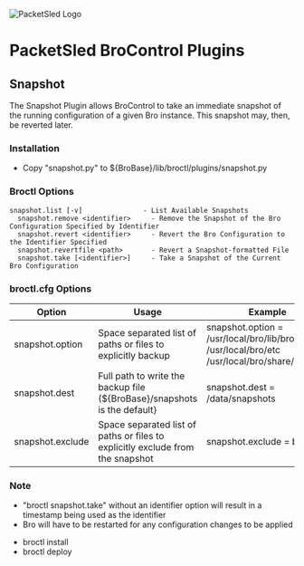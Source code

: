 ![PacketSled Logo](https://packetsled.com/wp-content/themes/freshbiz/img/packetsled-logo.png)
# PacketSled BroControl Plugins

## Snapshot
The Snapshot Plugin allows BroControl to take an immediate snapshot of the running configuration of a given Bro instance. This snapshot may, then, be reverted later.

### Installation
* Copy "snapshot.py" to ${BroBase}/lib/broctl/plugins/snapshot.py

### Broctl Options
~~~
snapshot.list [-v]               - List Available Snapshots
  snapshot.remove <identifier>     - Remove the Snapshot of the Bro Configuration Specified by Identifier
  snapshot.revert <identifier>     - Revert the Bro Configuration to the Identifier Specified
  snapshot.revertfile <path>       - Revert a Snapshot-formatted File
  snapshot.take [<identifier>]     - Take a Snapshot of the Current Bro Configuration
~~~

### broctl.cfg Options
Option  | Usage   | Example
------- | ------- | -------
snapshot.option | Space separated list of paths or files to explicitly backup | snapshot.option = /usr/local/bro/lib/bro/plugins /usr/local/bro/etc /usr/local/bro/share/bro
snapshot.dest | Full path to write the backup file (${BroBase}/snapshots is the default} | snapshot.dest = /data/snapshots
snapshot.exclude | Space separated list of paths or files to explicitly exclude from the snapshot | snapshot.exclude = broctl

### Note
* "broctl snapshot.take" without an identifier option will result in a timestamp being used as the identifier
* Bro will have to be restarted for any configuration changes to be applied
 - broctl install
 - broctl deploy
